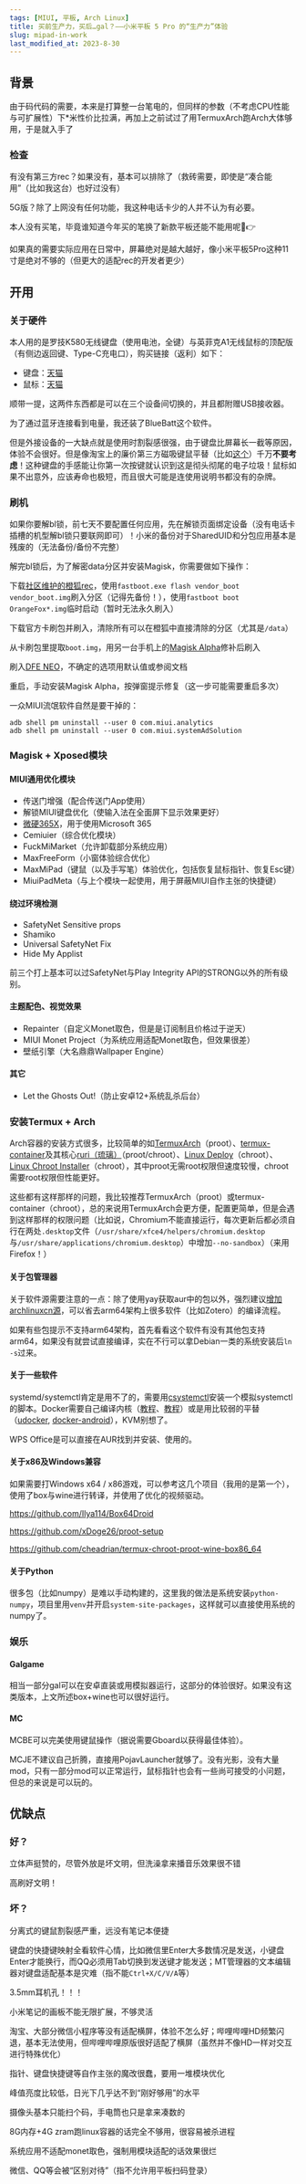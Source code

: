 ```yaml
---
tags: [MIUI, 平板, Arch Linux]
title: 买前生产力，买后…gal？——小米平板 5 Pro 的“生产力”体验
slug: mipad-in-work
last_modified_at: 2023-8-30
---
```


## 背景

由于码代码的需要，本来是打算整一台笔电的，但同样的参数（不考虑CPU性能与可扩展性）下\*米性价比拉满，再加上之前试过了用TermuxArch跑Arch大体够用，于是就入手了

### 检查

有没有第三方rec？如果没有，基本可以排除了（救砖需要，即使是“凑合能用”（比如我这台）也好过没有）

5G版？除了上网没有任何功能，我这种电话卡少的人并不认为有必要。

本人没有买笔，毕竟谁知道今年买的笔换了新款平板还能不能用呢🤣👉

如果真的需要实际应用在日常中，屏幕绝对是越大越好，像小米平板5Pro这种11寸是绝对不够的（但更大的适配rec的开发者更少）

## 开用

### 关于硬件

本人用的是罗技K580无线键盘（使用电池，全键）与英菲克A1无线鼠标的顶配版（有侧边返回键、Type-C充电口），购买链接（返利）如下：

- 键盘：[天猫](https://s.click.taobao.com/LcySQAu?af=3&union_lens=lensId:PUB@1693372908@21361717_0c87_18a44e405ae_074c@01@eyJmbG9vcklkIjo2MTM1NCwiic3BtQiiI6Il9wb3J0YWxfdjJfcGFnZXNfcHJvbW9fZ29vZHNfaW5kZXhfaHRtIn0ie)
- 鼠标：[天猫](https://s.click.taobao.com/5lrJqAu?af=3&union_lens=lensId:PUB@1693372823@213f6e5c_0b27_18a44e2b6d3_d5fb@01@eyJmbG9vcklkIjo2MTM1NCwiic3BtQiiI6Il9wb3J0YWxfdjJfcGFnZXNfcHJvbW9fZ29vZHNfaW5kZXhfaHRtIn0ie)

顺带一提，这两件东西都是可以在三个设备间切换的，并且都附赠USB接收器。

为了通过蓝牙连接看到电量，我还装了BlueBatt这个软件。

但是外接设备的一大缺点就是使用时割裂感很强，由于键盘比屏幕长一截等原因，体验不会很好。但是像淘宝上的廉价第三方磁吸键鼠平替（比如[这个](https://s.click.taobao.com/bcNSQAu?af=3&union_lens=lensId:PUB@1693373073@212c115a_0ccc_18a44e68952_1f33@01@eyJmbG9vcklkIjo2MTM1NCwiic3BtQiiI6Il9wb3J0YWxfdjJfcGFnZXNfcHJvbW9fZ29vZHNfaW5kZXhfaHRtIn0ie)）千万**不要考虑**！这种键盘的手感能让你第一次按键就认识到这是彻头彻尾的电子垃圾！鼠标如果不出意外，应该寿命也极短，而且很大可能是连使用说明书都没有的杂牌。

### 刷机

如果你要解bl锁，前七天不要配置任何应用，先在解锁页面绑定设备（没有电话卡插槽的机型解bl锁只要联网即可）！小米的备份对于SharedUID和分包应用基本是残废的（无法备份/备份不完整）

解完bl锁后，为了解密data分区并安装Magisk，你需要做如下操作：

下载[社区维护的橙狐rec](https://github.com/ymdzq/OFRP-device_xiaomi_elish/releases/latest)，使用`fastboot.exe flash vendor_boot vendor_boot.img`刷入分区（记得先备份！），使用`fastboot boot OrangeFox*.img`临时启动（暂时无法永久刷入）

下载官方卡刷包并刷入，清除所有可以在橙狐中直接清除的分区（尤其是`/data`）

从卡刷包里提取`boot.img`，用另一台手机上的[Magisk Alpha](https://t.me/s/magiskalpha)修补后刷入

刷入[DFE NEO](https://forum.xda-developers.com/t/a-b-a-only-script-read-only-erofs-android-10-universal-disable-force-encryption-for-ro-and-rw-neo-stable.4454017/)，不确定的选项用默认值或参阅文档

重启，手动安装Magisk Alpha，按弹窗提示修复（这一步可能需要重启多次）

一众MIUI流氓软件自然是要干掉的：

```shell
adb shell pm uninstall --user 0 com.miui.analytics
adb shell pm uninstall --user 0 com.miui.systemAdSolution
```

### Magisk + Xposed模块

#### MIUI通用优化模块

- 传送门增强（配合传送门App使用）
- 解锁MIUI键盘优化（使输入法在全面屏下显示效果更好）
- [微硬365X](https://github.com/LiuYiGL/MicroHard365x)，用于使用Microsoft 365
- Cemiuier（综合优化模块）
- FuckMiMarket（允许卸载部分系统应用）
- MaxFreeForm（小窗体验综合优化）
- MaxMiPad（键鼠（以及手写笔）体验优化，包括恢复鼠标指针、恢复Esc键）
- MiuiPadMeta（与上个模块一起使用，用于屏蔽MIUI自作主张的快捷键）

#### 绕过环境检测

- SafetyNet Sensitive props
- Shamiko
- Universal SafetyNet Fix
- Hide My Applist

前三个打上基本可以过SafetyNet与Play Integrity API的STRONG以外的所有级别。

#### 主题配色、视觉效果

- Repainter（自定义Monet取色，但是是订阅制且价格过于逆天）
- MIUI Monet Project（为系统应用适配Monet取色，但效果很差）
- 壁纸引擎（大名鼎鼎Wallpaper Engine）

#### 其它

- Let the Ghosts Out!（防止安卓12+系统乱杀后台）

### 安装Termux + Arch

Arch容器的安装方式很多，比较简单的如[TermuxArch](https://termuxarch.github.io/TermuxArch/)（proot）、[termux-container](https://github.com/Moe-hacker/termux-container)及其核心[ruri（琉璃）](https://github.com/Moe-hacker/ruri)（proot/chroot）、[Linux Deploy](https://github.com/meefik/linuxdeploy)（chroot）、[Linux Chroot Installer](https://github.com/FerryAr/lhroot)（chroot），其中proot无需root权限但速度较慢，chroot需要root权限但性能更好。

这些都有这样那样的问题，我比较推荐TermuxArch（proot）或termux-container（chroot），总的来说用TermuxArch会更方便，配置更简单，但是会遇到这样那样的权限问题（比如说，Chromium不能直接运行，每次更新后都必须自行在两处`.desktop`文件（`/usr/share/xfce4/helpers/chromium.desktop`与`/usr/share/applications/chromium.desktop`）中增加`--no-sandbox`）（来用Firefox！）

#### 关于包管理器

关于软件源需要注意的一点：除了使用yay获取aur中的包以外，强烈建议[增加archlinuxcn源](https://mirrors.tuna.tsinghua.edu.cn/help/archlinuxcn/)，可以省去arm64架构上很多软件（比如Zotero）的编译流程。

如果有些包提示不支持arm64架构，首先看看这个软件有没有其他包支持arm64，如果没有就尝试直接编译，实在不行可以拿Debian一类的系统安装后`ln -s`过来。

#### 关于一些软件

systemd/systemctl肯定是用不了的，需要用[csystemctl](https://github.com/sdrausty/TermuxArch/issues/91#issuecomment-1068775535)安装一个模拟systemctl的脚本。Docker需要自己编译内核（[教程](https://www.bilibili.com/video/BV1YS4y1Z7TQ)、[教程](https://yzddmr6.com/posts/android-run-docker/)）或是用比较弱的平替（[udocker](https://github.com/indigo-dc/udocker), [docker-android](https://github.com/budtmo/docker-android)），KVM别想了。

WPS Office是可以直接在AUR找到并安装、使用的。

#### 关于x86及Windows兼容

如果需要打Windows x64 / x86游戏，可以参考这几个项目（我用的是第一个），使用了box与wine进行转译，并使用了优化的视频驱动。

<https://github.com/Ilya114/Box64Droid>

<https://github.com/xDoge26/proot-setup>

<https://github.com/cheadrian/termux-chroot-proot-wine-box86_64>

#### 关于Python

很多包（比如numpy）是难以手动构建的，这里我的做法是系统安装`python-numpy`，项目里用`venv`并开启`system-site-packages`，这样就可以直接使用系统的numpy了。

### 娱乐

#### Galgame

相当一部分gal可以在安卓直装或用模拟器运行，这部分的体验很好。如果没有这类版本，上文所述box+wine也可以很好运行。

#### MC

MCBE可以完美使用键鼠操作（据说需要Gboard以获得最佳体验）。

MCJE不建议自己折腾，直接用PojavLauncher就够了。没有光影，没有大量mod，只有一部分mod可以正常运行，鼠标指针也会有一些尚可接受的小问题，但总的来说是可以玩的。

## 优缺点

### 好？

立体声挺赞的，尽管外放是坏文明，但洗澡拿来播音乐效果很不错

高刷好文明！

### 坏？

分离式的键鼠割裂感严重，远没有笔记本便捷

键盘的快捷键映射全看软件心情，比如微信里Enter大多数情况是发送，小键盘Enter才能换行，而QQ必须用Tab切换到发送键才能发送；MT管理器的文本编辑器对键盘适配基本是灾难（指不能`Ctrl+X/C/V/A`等）

3.5mm耳机孔！！！

小米笔记的画板不能无限扩展，不够灵活

淘宝、大部分微信小程序等没有适配横屏，体验不怎么好；哔哩哔哩HD频繁闪退，基本无法使用，但哔哩哔哩原版很好适配了横屏（虽然并不像HD一样对交互进行特殊优化）

指针、键盘快捷键等自作主张的魔改很蠢，要用一堆模块优化

峰值亮度比较低，日光下几乎达不到“刚好够用”的水平

摄像头基本只能扫个码，手电筒也只是拿来凑数的

8G内存+4G zram跑linux容器的话完全不够用，很容易被杀进程

系统应用不适配monet取色，强制用模块适配的话效果很烂

微信、QQ等会被“区别对待”（指不允许用平板扫码登录）
